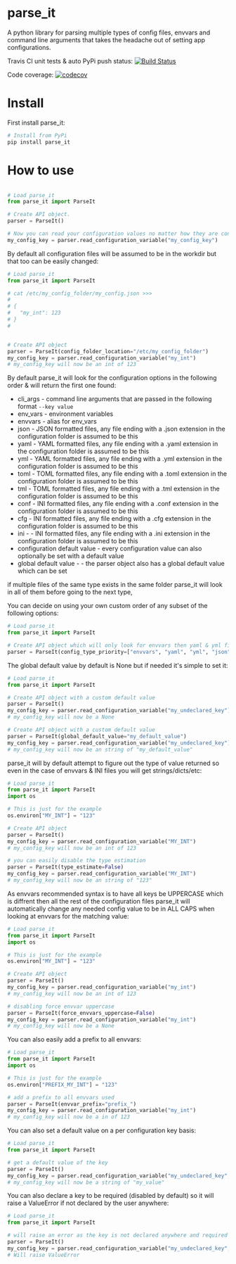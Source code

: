 # parse_it

A python library for parsing multiple types of config files, envvars and command line arguments that takes the headache out of setting app configurations.

Travis CI unit tests & auto PyPi push status: [![Build Status](https://travis-ci.org/naorlivne/parse_it.svg?branch=master)](https://travis-ci.org/naorlivne/parse_it)

Code coverage: [![codecov](https://codecov.io/gh/naorlivne/parse_it/branch/master/graph/badge.svg)](https://codecov.io/gh/naorlivne/parse_it)



# Install

First install parse_it:

```bash
# Install from PyPi
pip install parse_it
```

# How to use

```python

# Load parse_it
from parse_it import ParseIt

# Create API object.
parser = ParseIt()

# Now you can read your configuration values no matter how they are configured (cli args, envvars, json/yaml/etc files)
my_config_key = parser.read_configuration_variable("my_config_key")

```

By default all configuration files will be assumed to be in the workdir but that too can be easily changed:

```python
# Load parse_it
from parse_it import ParseIt

# cat /etc/my_config_folder/my_config.json >>>
#
# {
#   "my_int": 123
# }
# 


# Create API object
parser = ParseIt(config_folder_location="/etc/my_config_folder")
my_config_key = parser.read_configuration_variable("my_int")
# my_config_key will now be an int of 123

```

By default parse_it will look for the configuration options in the following order & will return the first one found:

* cli_args - command line arguments that are passed in the following format ``--key value``
* env_vars - environment variables
* envvars - alias for env_vars
* json - JSON formatted files, any file ending with a .json extension in the configuration folder is assumed to be this
* yaml - YAML formatted files, any file ending with a .yaml extension in the configuration folder is assumed to be this
* yml - YAML formatted files, any file ending with a .yml extension in the configuration folder is assumed to be this
* toml - TOML formatted files, any file ending with a .toml extension in the configuration folder is assumed to be this
* tml - TOML formatted files, any file ending with a .tml extension in the configuration folder is assumed to be this
* conf - INI formatted files, any file ending with a .conf extension in the configuration folder is assumed to be this
* cfg - INI formatted files, any file ending with a .cfg extension in the configuration folder is assumed to be this
* ini - - INI formatted files, any file ending with a .ini extension in the configuration folder is assumed to be this
* configuration default value - every configuration value can also optionally be set with a default value
* global default value - - the parser object also has a global default value which can be set

if multiple files of the same type exists in the same folder parse_it will look in all of them before going to the next type, 

You can decide on using your own custom order of any subset of the following options:

```python
# Load parse_it
from parse_it import ParseIt

# Create API object which will only look for envvars then yaml & yml files then json files
parser = ParseIt(config_type_priority=["envvars", "yaml", "yml", "json"])

```

The global default value by default is None but if needed it's simple to set it:

```python
# Load parse_it
from parse_it import ParseIt

# Create API object with a custom default value
parser = ParseIt()
my_config_key = parser.read_configuration_variable("my_undeclared_key")
# my_config_key will now be a None

# Create API object with a custom default value
parser = ParseIt(global_default_value="my_default_value")
my_config_key = parser.read_configuration_variable("my_undeclared_key")
# my_config_key will now be an string of "my_default_value"

```

parse_it will by default attempt to figure out the type of value returned so even in the case of envvars & INI files you will get strings/dicts/etc:

```python
# Load parse_it
from parse_it import ParseIt
import os

# This is just for the example
os.environ["MY_INT"] = "123"

# Create API object
parser = ParseIt()
my_config_key = parser.read_configuration_variable("MY_INT")
# my_config_key will now be an int of 123

# you can easily disable the type estimation
parser = ParseIt(type_estimate=False)
my_config_key = parser.read_configuration_variable("MY_INT")
# my_config_key will now be an string of "123"

```

As envvars recommended syntax is to have all keys be UPPERCASE which is diffrent then all the rest of the configuration files parse_it will automatically change any needed config value to be in ALL CAPS when looking at envvars for the matching value: 

```python
# Load parse_it
from parse_it import ParseIt
import os

# This is just for the example
os.environ["MY_INT"] = "123"

# Create API object
parser = ParseIt()
my_config_key = parser.read_configuration_variable("my_int")
# my_config_key will now be an int of 123

# disabling force envvar uppercase
parser = ParseIt(force_envvars_uppercase=False)
my_config_key = parser.read_configuration_variable("my_int")
# my_config_key will now be a None

```

You can also easily add a prefix to all envvars:

```python
# Load parse_it
from parse_it import ParseIt
import os

# This is just for the example
os.environ["PREFIX_MY_INT"] = "123"

# add a prefix to all envvars used
parser = ParseIt(envvar_prefix="prefix_")
my_config_key = parser.read_configuration_variable("my_int")
# my_config_key will now be a in of 123

```

You can also set a default value on a per configuration key basis:
```python
# Load parse_it
from parse_it import ParseIt

# get a default value of the key
parser = ParseIt()
my_config_key = parser.read_configuration_variable("my_undeclared_key", default_value="my_value")
# my_config_key will now be a string of "my_value"

```

You can also declare a key to be required (disabled by default) so it will raise a ValueError if not declared by the user anywhere:
```python
# Load parse_it
from parse_it import ParseIt

# will raise an error as the key is not declared anywhere and required is set to True
parser = ParseIt()
my_config_key = parser.read_configuration_variable("my_undeclared_key", required=True)
# Will raise ValueError

```
